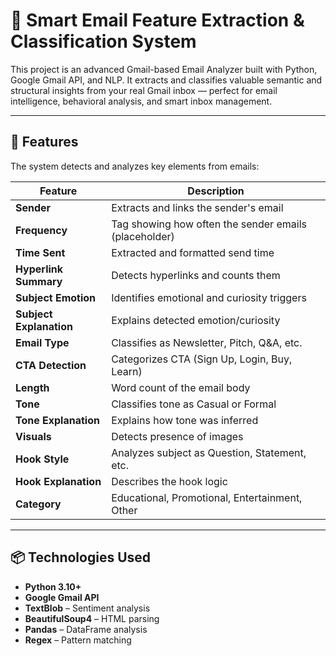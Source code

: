 # 📧 Smart Email Feature Extraction & Classification System

This project is an advanced Gmail-based Email Analyzer built with Python, Google Gmail API, and NLP. It extracts and classifies valuable semantic and structural insights from your real Gmail inbox — perfect for email intelligence, behavioral analysis, and smart inbox management.

---

## 🚀 Features

The system detects and analyzes key elements from emails:

| Feature                 | Description |
|-------------------------|-------------|
| **Sender**              | Extracts and links the sender's email |
| **Frequency**           | Tag showing how often the sender emails (placeholder) |
| **Time Sent**           | Extracted and formatted send time |
| **Hyperlink Summary**   | Detects hyperlinks and counts them |
| **Subject Emotion**     | Identifies emotional and curiosity triggers |
| **Subject Explanation** | Explains detected emotion/curiosity |
| **Email Type**          | Classifies as Newsletter, Pitch, Q&A, etc. |
| **CTA Detection**       | Categorizes CTA (Sign Up, Login, Buy, Learn) |
| **Length**              | Word count of the email body |
| **Tone**                | Classifies tone as Casual or Formal |
| **Tone Explanation**    | Explains how tone was inferred |
| **Visuals**             | Detects presence of images |
| **Hook Style**          | Analyzes subject as Question, Statement, etc. |
| **Hook Explanation**    | Describes the hook logic |
| **Category**            | Educational, Promotional, Entertainment, Other |

---

## 📦 Technologies Used

- **Python 3.10+**
- **Google Gmail API**
- **TextBlob** – Sentiment analysis
- **BeautifulSoup4** – HTML parsing
- **Pandas** – DataFrame analysis
- **Regex** – Pattern matching
